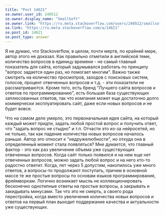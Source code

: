 ```yaml
---
title: "Post 14621"
se.owner.user_id: 240512
se.owner.display_name: "SmallSoft"
se.owner.link: "https://ru.meta.stackoverflow.com/users/240512/smallsoft"
se.link: "https://ru.meta.stackoverflow.com/a/14621"
se.post_id: 14621
se.post_type: answer
---
```

<p>Я не думаю, что Stackoverflow, в целом, почти мертв, по крайней мере, автор этого не доказал. Как правильно отметили в английской теме, количество вопросов в единицу времени - не самый главный показатель для сайта, который задумывался работать по принципу &quot;вопрос задается один раз, но помогает многим&quot;. Важно также смотреть на количество просмотров, заходов с поисковых систем, голосов, процент отвеченных вопросов и т.д. - эти показатели не рассматриваются. Кроме того, есть бренд &quot;Лучшего сайта вопросов и ответов по программированию&quot;, есть большая база существующих заплюсованных ответов, так что компания может еще достаточно долго коммерчески эксплуатировать сайт, даже если новых вопросов и не будет вовсе.</p>
<p>Что на самом деле умерло, это первоначальная идея сайта, на который каждый может придти, задать любой простой вопрос и получить ответ, что &quot;задать вопрос не стыдно&quot; и т.п. Отчасти это из-за нейросетей, но не только, так как падение количества новых вопросов началось раньше. Автор это относит к &quot;недружелюбности&quot;, но откуда она в определенный момент стала появляться? Мне думается, что главный фактор - это как раз увеличение объема уже существующих отвеченных вопросов. Когда сайт только появился и на нем еще нет отвеченных вопросов, можно задать любой вопрос и на него кто-то радостно ответит. Когда, лет через 5 допустим, накопилось уже много ответов, а вопросы-то продолжают поступать, причем в основной массе те же простые вопросы по основам языков программирования, фреймворкам. Логично возникает мысль не коллекционировать бесконечно однотипные ответы на простые вопросы, а закрывать и закидывать минусами. Так что это не смерть, а своего рода перестройка, когда вместо  увеличения количества новых вопросов и ответов на первый план выходит поддержание качества и актуальности уже существующих.</p>

